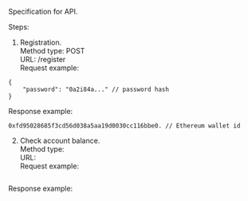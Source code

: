 Specification for API.

Steps:

1. Registration.<br/>
Method type: POST<br/>
URL: /register<br/>
Request example:
```
{
	"password": "0a2i84a..." // password hash
}
```
Response example:
```
0xfd95028685f3cd56d038a5aa19d0030cc116bbe0. // Ethereum wallet id
```

2. Check account balance.<br/>
Method type: <br/>
URL: <br/>
Request example:
```json

```
Response example:
```json

```
